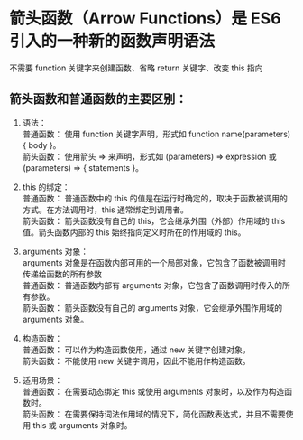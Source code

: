 # 箭头函数（Arrow Functions）是 ES6 引入的一种新的函数声明语法

不需要 function 关键字来创建函数、省略 return 关键字、改变 this 指向

## 箭头函数和普通函数的主要区别：

1. 语法：  
   普通函数： 使用 function 关键字声明，形式如 function name(parameters) { body }。  
   箭头函数： 使用箭头 => 来声明，形式如 (parameters) => expression 或 (parameters) => { statements }。
2. this 的绑定：  
   普通函数： 普通函数中的 this 的值是在运行时确定的，取决于函数被调用的方式。在方法调用时，this 通常绑定到调用者。  
   箭头函数： 箭头函数没有自己的 this，它会继承外围（外部）作用域的 this 值。箭头函数内部的 this 始终指向定义时所在的作用域的 this。

3. arguments 对象：  
   arguments 对象是在函数内部可用的一个局部对象，它包含了函数被调用时传递给函数的所有参数  
   普通函数： 普通函数内部有 arguments 对象，它包含了函数调用时传入的所有参数。  
   箭头函数： 箭头函数没有自己的 arguments 对象，它会继承外围作用域的 arguments 对象。

4. 构造函数：  
   普通函数： 可以作为构造函数使用，通过 new 关键字创建对象。  
   箭头函数： 不能使用 new 关键字调用，因此不能用作构造函数。

5. 适用场景：  
   普通函数： 在需要动态绑定 this 或使用 arguments 对象时，以及作为构造函数时。  
   箭头函数： 在需要保持词法作用域的情况下，简化函数表达式，并且不需要使用 this 或 arguments 对象时。
